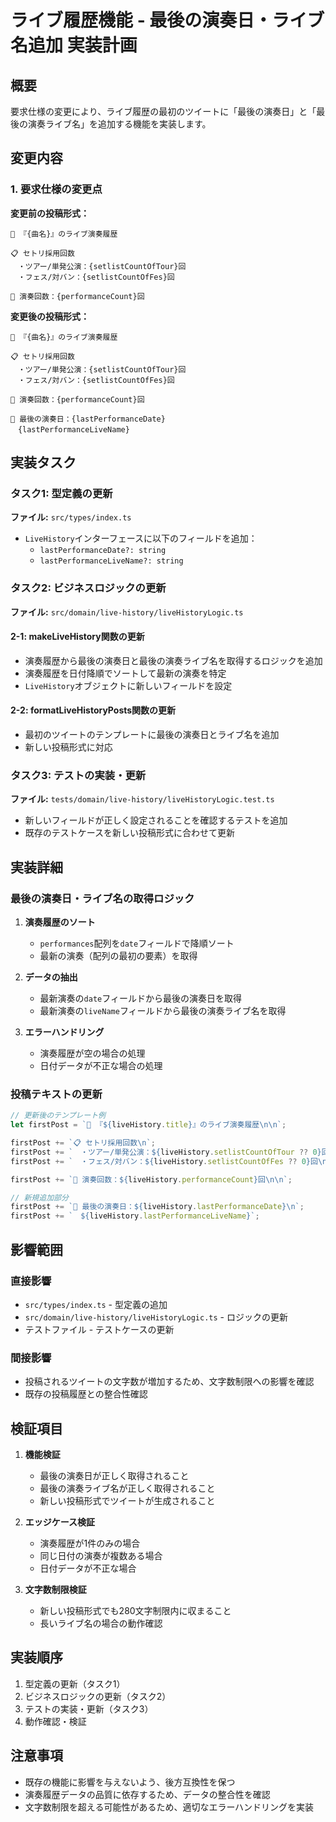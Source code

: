 # ライブ履歴機能 - 最後の演奏日・ライブ名追加 実装計画

## 概要

要求仕様の変更により、ライブ履歴の最初のツイートに「最後の演奏日」と「最後の演奏ライブ名」を追加する機能を実装します。

## 変更内容

### 1. 要求仕様の変更点

**変更前の投稿形式：**
```
🎵 『{曲名}』のライブ演奏履歴

📋 セトリ採用回数
　・ツアー/単発公演：{setlistCountOfTour}回
　・フェス/対バン：{setlistCountOfFes}回

🎤 演奏回数：{performanceCount}回
```

**変更後の投稿形式：**
```
🎵 『{曲名}』のライブ演奏履歴

📋 セトリ採用回数
　・ツアー/単発公演：{setlistCountOfTour}回
　・フェス/対バン：{setlistCountOfFes}回

🎤 演奏回数：{performanceCount}回

📆 最後の演奏日：{lastPerformanceDate}
　{lastPerformanceLiveName}
```

## 実装タスク

### タスク1: 型定義の更新
**ファイル:** `src/types/index.ts`
- `LiveHistory`インターフェースに以下のフィールドを追加：
  - `lastPerformanceDate?: string`
  - `lastPerformanceLiveName?: string`

### タスク2: ビジネスロジックの更新
**ファイル:** `src/domain/live-history/liveHistoryLogic.ts`

#### 2-1: makeLiveHistory関数の更新
- 演奏履歴から最後の演奏日と最後の演奏ライブ名を取得するロジックを追加
- 演奏履歴を日付降順でソートして最新の演奏を特定
- `LiveHistory`オブジェクトに新しいフィールドを設定

#### 2-2: formatLiveHistoryPosts関数の更新
- 最初のツイートのテンプレートに最後の演奏日とライブ名を追加
- 新しい投稿形式に対応

### タスク3: テストの実装・更新
**ファイル:** `tests/domain/live-history/liveHistoryLogic.test.ts`
- 新しいフィールドが正しく設定されることを確認するテストを追加
- 既存のテストケースを新しい投稿形式に合わせて更新

## 実装詳細

### 最後の演奏日・ライブ名の取得ロジック

1. **演奏履歴のソート**
   - `performances`配列を`date`フィールドで降順ソート
   - 最新の演奏（配列の最初の要素）を取得

2. **データの抽出**
   - 最新演奏の`date`フィールドから最後の演奏日を取得
   - 最新演奏の`liveName`フィールドから最後の演奏ライブ名を取得

3. **エラーハンドリング**
   - 演奏履歴が空の場合の処理
   - 日付データが不正な場合の処理

### 投稿テキストの更新

```typescript
// 更新後のテンプレート例
let firstPost = `🎵 『${liveHistory.title}』のライブ演奏履歴\n\n`;

firstPost += `📋 セトリ採用回数\n`;
firstPost += `　・ツアー/単発公演：${liveHistory.setlistCountOfTour ?? 0}回\n`;
firstPost += `　・フェス/対バン：${liveHistory.setlistCountOfFes ?? 0}回\n\n`;

firstPost += `🎤 演奏回数：${liveHistory.performanceCount}回\n\n`;

// 新規追加部分
firstPost += `📆 最後の演奏日：${liveHistory.lastPerformanceDate}\n`;
firstPost += `　${liveHistory.lastPerformanceLiveName}`;
```

## 影響範囲

### 直接影響
- `src/types/index.ts` - 型定義の追加
- `src/domain/live-history/liveHistoryLogic.ts` - ロジックの更新
- テストファイル - テストケースの更新

### 間接影響
- 投稿されるツイートの文字数が増加するため、文字数制限への影響を確認
- 既存の投稿履歴との整合性確認

## 検証項目

1. **機能検証**
   - 最後の演奏日が正しく取得されること
   - 最後の演奏ライブ名が正しく取得されること
   - 新しい投稿形式でツイートが生成されること

2. **エッジケース検証**
   - 演奏履歴が1件のみの場合
   - 同じ日付の演奏が複数ある場合
   - 日付データが不正な場合

3. **文字数制限検証**
   - 新しい投稿形式でも280文字制限内に収まること
   - 長いライブ名の場合の動作確認

## 実装順序

1. 型定義の更新（タスク1）
2. ビジネスロジックの更新（タスク2）
3. テストの実装・更新（タスク3）
4. 動作確認・検証

## 注意事項

- 既存の機能に影響を与えないよう、後方互換性を保つ
- 演奏履歴データの品質に依存するため、データの整合性を確認
- 文字数制限を超える可能性があるため、適切なエラーハンドリングを実装 